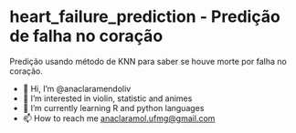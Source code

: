 
# heart_failure_prediction - Predição de falha no coração 
Predição usando método de KNN para saber se houve morte por falha no coração.


- 👋 Hi, I’m @anaclaramendoliv
- 👀 I’m interested in violin, statistic and animes
- 🌱 I’m currently learning R and python languages 
- 📫 How to reach me anaclaramol.ufmg@gmail.com


<!---
anaclaramendoliv/anaclaramendoliv is a ✨ special ✨ repository because its `README.md` (this file) appears on your GitHub profile.
You can click the Preview link to take a look at your changes.
--->
